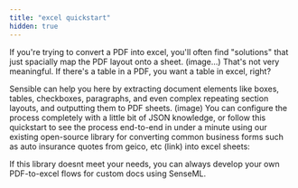```yaml
---
title: "excel quickstart"
hidden: true
---
```




If you're trying to convert a PDF into excel, you'll often find "solutions" that just spacially map the PDF layout onto a sheet. (image...) That's not very meaningful. If there's a table in a PDF, you want a table in excel, right?

Sensible can help you here by extracting document elements like boxes, tables, checkboxes, paragraphs, and even complex repeating section layouts, and outputting them to PDF sheets. (image) You can configure the process completely with a little bit of JSON knowledge, or follow this quickstart to see the process end-to-end in under a minute using our existing open-source library for converting common business forms such as auto insurance quotes from geico, etc (link) into excel sheets: 



If this library doesnt meet your needs, you can always develop your own PDF-to-excel flows for custom docs using SenseML.


